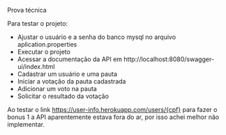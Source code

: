 Prova técnica

Para testar o projeto:
- Ajustar o usuário e a senha do banco mysql no arquivo aplication.properties
- Executar o projeto
- Acessar a documentação da API em http://localhost:8080/swagger-ui/index.html
- Cadastrar um usuário e uma pauta
- Iniciar a votação da pauta cadastrada
- Adicionar um voto na pauta
- Solicitar o resultado da votação

Ao testar o link https://user-info.herokuapp.com/users/{cpf} para fazer o bonus 1 a API aparentemente estava fora do ar, por isso achei melhor não implementar.
